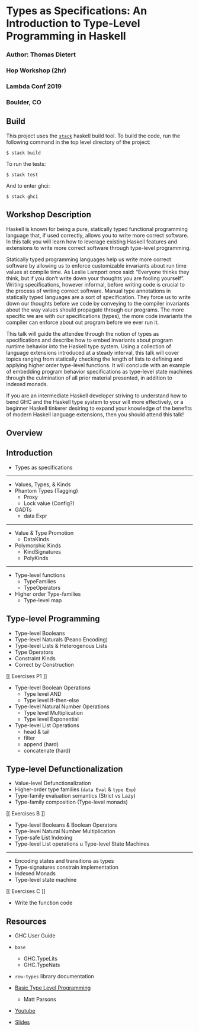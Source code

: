 # Types as Specifications: An Introduction to Type-Level Programming in Haskell

### Author: Thomas Dietert
### Hop Workshop (2hr)
### Lambda Conf 2019
### Boulder, CO

## Build

This project uses the [`stack`](https://docs.haskellstack.org/en/stable/README/) 
haskell build tool. To build the code, run the following command in the top 
level directory of the project:

```
$ stack build
```

To run the tests:

```
$ stack test
```

And to enter ghci:

```
$ stack ghci
```

## Workshop Description

Haskell is known for being a pure, statically typed functional programming 
language that, if used correctly, allows you to write more correct software. 
In this talk you will learn how to leverage existing Haskell features and 
extensions to write more correct software through type-level programming.

Statically typed programming languages help us write more correct software by
allowing us to enforce customizable invariants about run time values at compile
time. As Leslie Lamport once said: “Everyone thinks they think, but if you don’t
write down your thoughts you are fooling yourself”. Writing specifications,
however informal, before writing code is crucial to the process of writing
correct software. Manual type annotations in statically typed languages are a
sort of specification. They force us to write down our thoughts before we code
by conveying to the compiler invariants about the way values should propagate
through our programs. The more specific we are with our specifications (types),
the more code invariants the compiler can enforce about out program before we
ever run it.

This talk will guide the attendee through the notion of types as specifications
and describe how to embed invariants about program runtime behavior into the
Haskell type system. Using a collection of language extensions introduced at a
steady interval, this talk will cover topics ranging from statically checking
the length of lists to defining and applying higher order type-level functions.
It will conclude with an example of embedding program behavior specifications as
type-level state machines through the culmination of all prior material
presented, in addition to indexed monads.

If you are an intermediate Haskell developer striving to understand how to bend
GHC and the Haskell type system to your will more effectively, or a beginner
Haskell tinkerer desiring to expand your knowledge of the benefits of modern
Haskell language extensions, then you should attend this talk!

## Overview

Introduction
------------
- Types as specifications
-----
- Values, Types, & Kinds
- Phantom Types (Tagging)
  - Proxy
  - Lock value (Config?)
- GADTs
  - data Expr
-----
- Value & Type Promotion
  - DataKinds
- Polymorphic Kinds
  - KindSignatures
  - PolyKinds
-----
- Type-level functions
  - TypeFamilies
  - TypeOperators
- Higher order Type-families
  - Type-level map 

Type-level Programming
----------------------
- Type-level Booleans 
- Type-level Naturals (Peano Encoding)
- Type-level Lists & Heterogenous Lists
- Type Operators 
- Constraint Kinds
- Correct by Construction

[[ Exercises P1 ]]
- Type-level Boolean Operations
  - Type level AND
  - Type level If-then-else
- Type-level Natural Number Operations 
  - Type level Multiplication
  - Type level Exponential
- Type-level List Operations
  - head & tail
  - filter 
  - append (hard) 
  - concatenate (hard) 

Type-level Defunctionalization
------------------------------
- Value-level Defunctionalization
- Higher-order type families (`data Eval` & `type Exp`)
- Type-family evaluation semantics (Strict vs Lazy)
- Type-family composition (Type-level monads)

[[ Exercises B ]]
- Type-level Booleans & Boolean Operators 
- Type-level Natural Number Multiplication
- Type-safe List Indexing
- Type-level List operations
u
Type-level State Machines
-------------------------
- Encoding states and transitions as types
- Type-signatures constrain implementation
- Indexed Monads
- Type-level state machine

[[ Exercises C ]]
- Write the function code 

Resources
---------
- GHC User Guide
- `base`
  - GHC.TypeLits 
  - GHC.TypeNats
- `row-types` library documentation
- [Basic Type Level Programming](https://www.parsonsmatt.org/2017/04/26/basic_type_level_programming_in_haskell.html)
  - Matt Parsons 

- [Youtube](https://youtu.be/GECZE3UtWpc)
- [Slides](https://slides.com/thomasdietert/types-as-specifications/fullscreen)
